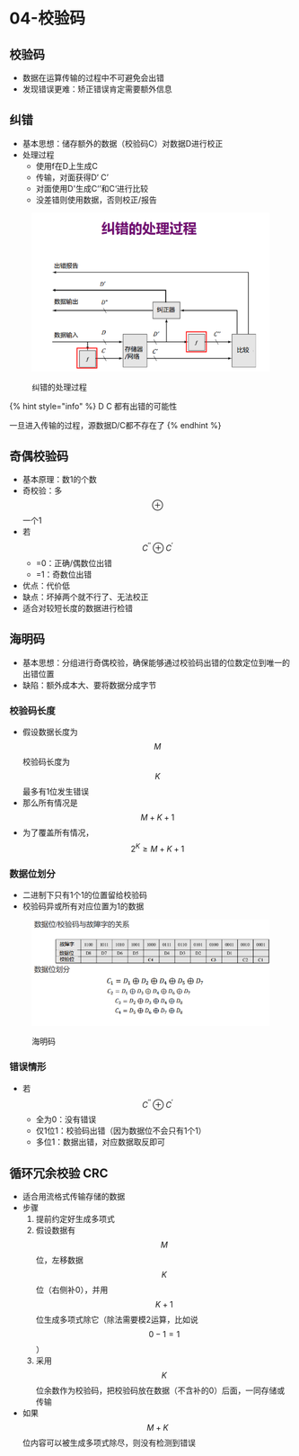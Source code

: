 # 04-校验码

## 校验码

* 数据在运算传输的过程中不可避免会出错
* 发现错误更难：矫正错误肯定需要额外信息

## 纠错

* 基本思想：储存额外的数据（校验码C）对数据D进行校正
* 处理过程
  * 使用f在D上生成C
  * 传输，对面获得D‘ C’
  * 对面使用D'生成C‘’和C‘进行比较
  * 没差错则使用数据，否则校正/报告

<figure><img src="../../.gitbook/assets/coa-04-checking-procedure.png" alt=""><figcaption><p>纠错的处理过程</p></figcaption></figure>

{% hint style="info" %}
D C 都有出错的可能性

一旦进入传输的过程，源数据D/C都不存在了
{% endhint %}

## 奇偶校验码

* 基本原理：数1的个数
* 奇校验：多$$\oplus$$一个1
* 若$$C^{''}\oplus C^{'}$$
  * \=0：正确/偶数位出错
  * \=1：奇数位出错
* 优点：代价低
* 缺点：坏掉两个就不行了、无法校正
* 适合对较短长度的数据进行检错

## 海明码

* 基本思想：分组进行奇偶校验，确保能够通过校验码出错的位数定位到唯一的出错位置
* 缺陷：额外成本大、要将数据分成字节

### 校验码长度

* 假设数据长度为$$M$$ 校验码长度为$$K$$ 最多有1位发生错误
* 那么所有情况是 $$M+K+1$$
* 为了覆盖所有情况，$$2^K \ge M+ K +1$$

### 数据位划分

* 二进制下只有1个1的位置留给校验码
* 校验码异或所有对应位置为1的数据

<figure><img src="../../.gitbook/assets/coa-04-hamming-code.png" alt=""><figcaption><p>海明码</p></figcaption></figure>

### 错误情形

* 若$$C^{''}\oplus C^{'}$$
  * 全为0：没有错误
  * 仅1位1：校验码出错（因为数据位不会只有1个1）
  * 多位1：数据出错，对应数据取反即可

## 循环冗余校验 CRC

* 适合用流格式传输存储的数据
* 步骤
  1. 提前约定好生成多项式
  2. 假设数据有$$M$$位，左移数据$$K$$位（右侧补0），并用$$K+1$$位生成多项式除它（除法需要模2运算，比如说$$0-1=1$$）
  3. 采用$$K$$位余数作为校验码，把校验码放在数据（不含补的0）后面，一同存储或传输
* 如果$$M+K$$位内容可以被生成多项式除尽，则没有检测到错误
